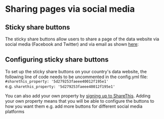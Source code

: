 <h1>Sharing pages via social media</h1>

## Sticky share buttons
The sticky share buttons allow users to share a page of the data website via social media (Facebook and Twitter) and via email as shown [here](https://platform.sharethis.com/get-sticky-share-buttons?utm_source=googleadwords&utm_medium=cpc&utm_campaign=follow_buttons_linkedin&gclid=Cj0KCQjw1MXpBRDjARIsAHtdN-0-DX6oc9RzUh_wCU1_fvAB4rnA_adGse0PgocDQTPc3_rzLkucPocaAn1PEALw_wcB):


## Configuring sticky share buttons
To set up the sticky share buttons on your country's data website, the following line of code needs to be uncommented in the config.yml file:</br>
`#sharethis_property: '5d279253faeee40012f195e1'`<br>
e.g. `sharethis_property: '5d279253faeee40012f195e1'`

You can also add your own property by [signing up to ShareThis](https://platform.sharethis.com/sign-up). Adding your own property means that you will be able to configure the buttons to how you want them e.g. add more buttons for different social media platforms
